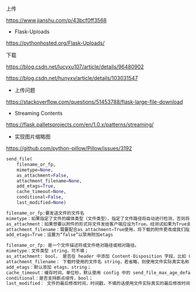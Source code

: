 

上传

https://www.jianshu.com/p/43bcf0ff3568

* Flask-Uploads

https://pythonhosted.org/Flask-Uploads/

下载

https://blog.csdn.net/lucyxu107/article/details/96480902

https://blog.csdn.net/hunyxv/article/details/103031547



* 上传问题

https://stackoverflow.com/questions/51453788/flask-large-file-download

* Streaming Contents 

https://flask.palletsprojects.com/en/1.0.x/patterns/streaming/



* 实现图片缩略图

https://github.com/python-pillow/Pillow/issues/3192

```python
send_file(
    filename_or_fp,
    mimetype=None, 
    as_attachment=False,
    attachment_filename=None, 
    add_etags=True,
    cache_timeout=None, 
    conditional=False, 
    last_modified=None)

filename_or_fp:要发送文件的文件名
mimetype：如果指定了文件的媒体类型（文件类型），指定了文件路径将自动进行检测，否则将引发异常。
as_attachment：如果想要以附件的形式将文件发给客户端应设为True。经测试如果为True会被下载到本地。
attachment_filename：需要配合as_attachment=True使用，将下载的附件更改成我们指定的名字。
add_etags=True：设置为“false”以禁用附加etags

filename_or_fp: 是一个文件描述符或文件绝对路径或相对路径。
mimetype：文件类型 string，可不填；
as_attachment: bool， 是否在 header 中添加 Content-Disposition 字段，比如 Content-Disposition: attachment; filename=anaconda3.tar.gz ，attachment 为以附件方式下载，filename 是下载时默认的文件名。
attachment_filename： 下载时使用的文件名 string，若省略，则使用文件实际真实名称；
add_etags：默认添加 etags，string；
cache_timeout：缓存时间，单位秒，默认使用 config 中的 send_file_max_age_default；
conditional：是否支持断点续传，bool；
last_modified： 文件的最后修改时间，时间戳，不填的话使用文件实际真实的最后修改时间。
```

